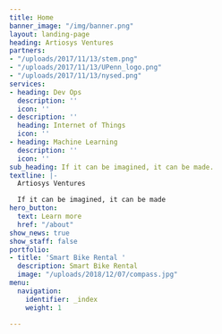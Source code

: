 ```yaml
---
title: Home
banner_image: "/img/banner.png"
layout: landing-page
heading: Artiosys Ventures
partners:
- "/uploads/2017/11/13/stem.png"
- "/uploads/2017/11/13/UPenn_logo.png"
- "/uploads/2017/11/13/nysed.png"
services:
- heading: Dev Ops
  description: ''
  icon: ''
- description: ''
  heading: Internet of Things
  icon: ''
- heading: Machine Learning
  description: ''
  icon: ''
sub_heading: If it can be imagined, it can be made.
textline: |-
  Artiosys Ventures

  If it can be imagined, it can be made
hero_button:
  text: Learn more
  href: "/about"
show_news: true
show_staff: false
portfolio:
- title: 'Smart Bike Rental '
  description: Smart Bike Rental
  image: "/uploads/2018/12/07/compass.jpg"
menu:
  navigation:
    identifier: _index
    weight: 1

---
```

